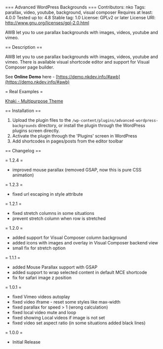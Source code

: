 === Advanced WordPress Backgrounds ===
Contributors: nko
Tags: parallax, video, youtube, background, visual composer
Requires at least: 4.0.0
Tested up to: 4.8
Stable tag: 1.0
License: GPLv2 or later
License URI: http://www.gnu.org/licenses/gpl-2.0.html

AWB let you to use parallax backgrounds with images, videos, youtube and vimeo.



== Description ==

AWB let you to use parallax backgrounds with images, videos, youtube and vimeo. There is available visual shortcode editor and support for Visual Composer page builder.

See __Online Demo__ here - [https://demo.nkdev.info/#awb](https://demo.nkdev.info/#awb)


= Real Examples =

[Khaki - Multipurpose Theme](https://demo.nkdev.info/#khaki.corporate)



== Installation ==

1. Upload the plugin files to the `/wp-content/plugins/advanced-wordpress-backgrounds` directory, or install the plugin through the WordPress plugins screen directly.
1. Activate the plugin through the 'Plugins' screen in WordPress
1. Add shortcodes in pages/posts from the editor toolbar



== Changelog ==

= 1.2.4 =
* improved mouse parallax (removed GSAP, now this is pure CSS animation)

= 1.2.3 =
* fixed url escaping in style attribute

= 1.2.1 =
* fixed stretch columns in some situations
* prevent stretch column when row is stretched

= 1.2.0 =
* added support for Visual Composer column background
* added icons with images and overlay in Visual Composer backend view
* small fix for stretch option

= 1.1.1 =
* added Mouse Parallax support with GSAP
* added support to wrap selected content in default MCE shortcode
* fix for safari image z position

= 1.0.1 =
* fixed Vimeo videos autoplay
* fixed video iframe - reset some styles like max-width
* fixed parallax for speed > 1 (wrong calculation)
* fixed local video mute and loop
* fixed showing Local videos if image is not set
* fixed video set aspect ratio (in some situations added black lines)

= 1.0.0 =
* Initial Release